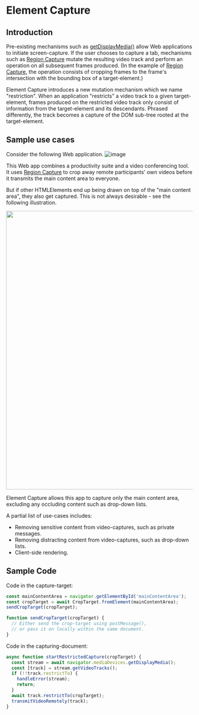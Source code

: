 # Element Capture

## Introduction
Pre-existing mechanisms such as [getDisplayMedia()]([url](https://www.w3.org/TR/screen-capture/#dom-mediadevices-getdisplaymedia)) allow Web applications to initiate screen-capture. If the user chooses to capture a tab, mechanisms such as [Region Capture]([url](https://w3c.github.io/mediacapture-region/)) mutate the resulting video track and perform an operation on all subsequent frames produced. (In the example of [Region Capture]([url](https://w3c.github.io/mediacapture-region/)), the operation consists of cropping frames to the frame's intersection with the bounding box of a target-element.)

Element Capture introduces a new mutation mechanism which we name "restriction". When an application "restricts" a video track to a given target-element, frames produced on the restricted video track only consist of information from the target-element and its descendants. Phrased differently, the track becomes a capture of the DOM sub-tree rooted at the target-element.

## Sample use cases

Consider the following Web application.
![image](https://user-images.githubusercontent.com/22117736/227632506-7674f0dc-dcf6-4ebc-9c47-59212cc9ccbc.png)

This Web app combines a productivity suite and a video conferencing tool. It uses [Region Capture](https://w3c.github.io/mediacapture-region/) to crop away remote participants' own videos before it transmits the main content area to everyone.

But if other HTMLElements end up being drawn on top of the "main content area", they also get captured. This is not always desirable - see the following illustration.

<p align="center">
  <img src="https://user-images.githubusercontent.com/22117736/227634359-a98136df-45dd-427d-802f-452be4612862.png" width="750"></img>
</p>

Element Capture allows this app to capture only the main content area, excluding any occluding content such as drop-down lists.

A partial list of use-cases includes:
* Removing sensitive content from video-captures, such as private messages.
* Removing distracting content from video-captures, such as drop-down lists.
* Client-side rendering.

## Sample Code

Code in the capture-target:

```js
const mainContentArea = navigator.getElementById('mainContentArea');
const cropTarget = await CropTarget.fromElement(mainContentArea);
sendCropTarget(cropTarget);

function sendCropTarget(cropTarget) {
  // Either send the crop-target using postMessage(),
  // or pass it on locally within the same document.
}
```

Code in the capturing-document:

```js
async function startRestrictedCapture(cropTarget) {
  const stream = await navigator.mediaDevices.getDisplayMedia();
  const [track] = stream.getVideoTracks();
  if (!!track.restrictTo) {
    handleError(stream);
    return;
  }
  await track.restrictTo(cropTarget);
  transmitVideoRemotely(track);
}
```
